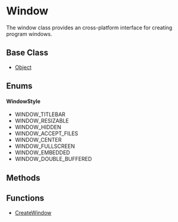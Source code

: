 # Window
The window class provides an cross-platform interface for creating program windows.

## Base Class
- [Object](API_Object)

## Enums ##

#### WindowStyle ####
- WINDOW_TITLEBAR
- WINDOW_RESIZABLE
- WINDOW_HIDDEN
- WINDOW_ACCEPT_FILES
- WINDOW_CENTER
- WINDOW_FULLSCREEN
- WINDOW_EMBEDDED
- WINDOW_DOUBLE_BUFFERED

## Methods

## Functions
- [CreateWindow](API_CreateWindow)
